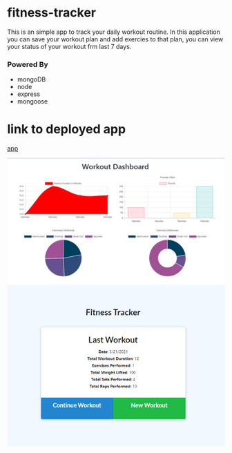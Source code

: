 # fitness-tracker
This is an simple app to track your daily workout routine.
In this application you can save your workout plan and add exercies to that plan,
you can view your status of your workout frm last 7 days.
### Powered By 
- mongoDB
- node 
- express 
- mongoose 
# link to deployed app 
[app](https://polar-reaches-72266.herokuapp.com/)

![Demo-image](./images/fitness.PNG)
![Demo-image](./images/fitness2.PNG)
